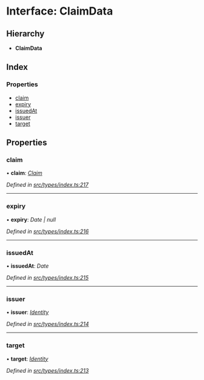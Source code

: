 # Interface: ClaimData

## Hierarchy

* **ClaimData**

## Index

### Properties

* [claim](_src_types_index_.claimdata.md#claim)
* [expiry](_src_types_index_.claimdata.md#expiry)
* [issuedAt](_src_types_index_.claimdata.md#issuedat)
* [issuer](_src_types_index_.claimdata.md#issuer)
* [target](_src_types_index_.claimdata.md#target)

## Properties

###  claim

• **claim**: *[Claim](../modules/_src_types_index_.md#claim)*

*Defined in [src/types/index.ts:217](https://github.com/PolymathNetwork/polymesh-sdk/blob/2aa4a44/src/types/index.ts#L217)*

___

###  expiry

• **expiry**: *Date | null*

*Defined in [src/types/index.ts:216](https://github.com/PolymathNetwork/polymesh-sdk/blob/2aa4a44/src/types/index.ts#L216)*

___

###  issuedAt

• **issuedAt**: *Date*

*Defined in [src/types/index.ts:215](https://github.com/PolymathNetwork/polymesh-sdk/blob/2aa4a44/src/types/index.ts#L215)*

___

###  issuer

• **issuer**: *[Identity](../classes/_src_api_entities_identity_index_.identity.md)*

*Defined in [src/types/index.ts:214](https://github.com/PolymathNetwork/polymesh-sdk/blob/2aa4a44/src/types/index.ts#L214)*

___

###  target

• **target**: *[Identity](../classes/_src_api_entities_identity_index_.identity.md)*

*Defined in [src/types/index.ts:213](https://github.com/PolymathNetwork/polymesh-sdk/blob/2aa4a44/src/types/index.ts#L213)*

